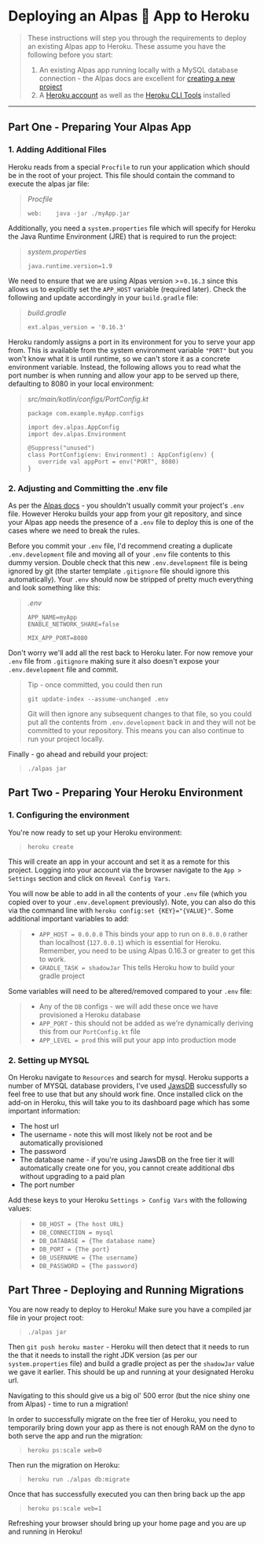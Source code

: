 # Deploying an Alpas 🚀 App to Heroku

>These instructions will step you through the requirements to deploy an existing Alpas app
>to Heroku. These assume you have the following before you start:
>   1. An existing Alpas app running locally with a MySQL database connection - the Alpas docs are excellent 
>for [creating a new project](https://alpas.dev/docs/quick-start-guide-todo-list)
>   2. A [Heroku account](https://heroku.com/) as well as the 
>[Heroku CLI Tools](https://devcenter.heroku.com/articles/heroku-cli) installed
---

## Part One - Preparing Your Alpas App

### 1. Adding Additional Files

Heroku reads from a special `Procfile` to run your application which should be in the root of your project.  This file should contain the command to execute the alpas jar file:

>*Procfile*
>
>```web:    java -jar ./myApp.jar```

Additionally, you need a `system.properties` file which will specify for Heroku the Java Runtime Environment (JRE) that is required to run the project:

>*system.properties*
>
>```java.runtime.version=1.9```

We need to ensure that we are using Alpas version >=`0.16.3` since this allows us to explicitly set the `APP_HOST` variable
(required later). Check the following and update accordingly in your `build.gradle` file:

>*build.gradle*
>
>`ext.alpas_version = '0.16.3'` 

Heroku randomly assigns a port in its environment for you to serve your app from. This is available from the system environment variable `"PORT"` but you won't know what it is until runtime, so we can't store it as a concrete environment variable.  Instead, the following allows you to read what the port number is when running and allow your app to be served up there, defaulting to 8080 in your local environment:

>*src/main/kotlin/configs/PortConfig.kt*
>
>```
>package com.example.myApp.configs
>
>import dev.alpas.AppConfig
>import dev.alpas.Environment
>
>@Suppress("unused")
>class PortConfig(env: Environment) : AppConfig(env) {
>    override val appPort = env("PORT", 8080)
>}
>
>```

### 2. Adjusting and Committing the .env file

As per the [Alpas docs](https://alpas.dev/docs/configuration#environment) - you shouldn't usually commit your project's `.env` file. However Heroku builds your app from your git repository, and since your Alpas app needs the presence of a `.env` file to deploy this is one of the cases where we need to break the rules.

Before you commit your `.env` file, I'd recommend creating a duplicate `.env.development` file and moving all of your `.env` file contents to this dummy version.  Double check that this new `.env.development` file is being ignored by git (the starter template `.gitignore` file should ignore this automatically). Your `.env` should now be stripped of pretty much everything and look something like this:

>*.env*
>```
>APP_NAME=myApp
>ENABLE_NETWORK_SHARE=false
>
>MIX_APP_PORT=8080
>```

Don't worry we'll add all the rest back to Heroku later. For now remove your `.env` file from `.gitignore` making sure
it also doesn't expose your `.env.development` file and commit.

>Tip - once committed, you could then run 
>
>`git update-index --assume-unchanged .env` 
>
>Git will then ignore any subsequent changes to that file, so you could put all the contents from `.env.development` back in and they will not be committed to your repository. This means you can also continue to run your project locally.

Finally - go ahead and rebuild your project:

>`./alpas jar`


## Part Two - Preparing Your Heroku Environment

### 1. Configuring the environment

You're now ready to set up your Heroku environment:

>`heroku create`

This will create an app in your account and set it as a remote for this project. Logging into your account via the browser
navigate to the `App > Settings` section and click on `Reveal Config Vars`.
 
You will now be able to add in all the contents of your `.env` file (which you copied over to your `.env.development` previously). Note, you can also do this via the command line with `heroku config:set {KEY}="{VALUE}"`. Some additional important variables to add:
 
>* `APP_HOST = 0.0.0.0`  This binds your app to run on `0.0.0.0` rather than localhost (`127.0.0.1`) which is essential for Heroku. Remember, you need to be using Alpas 0.16.3 or greater to get this to work.
>* `GRADLE_TASK = shadowJar` This tells Heroku how to build your gradle project

Some variables will need to be altered/removed compared to your `.env` file:
>* Any of the `DB` configs - we will add these once we have provisioned a Heroku database
>* `APP_PORT` - this should not be added as we're dynamically deriving this from our `PortConfig.kt` file
>* `APP_LEVEL = prod` this will put your app into production mode

### 2. Setting up MYSQL

On Heroku navigate to `Resources` and search for mysql.  Heroku supports a number of MYSQL database providers, I've used 
[JawsDB](https://elements.heroku.com/addons/jawsdb) successfully so feel free to use that but any should work fine. Once installed click on the add-on in Heroku, this will take you to its dashboard page which has some important information:

* The host url
* The username - note this will most likely not be root and be automatically provisioned
* The password
* The database name - if you're using JawsDB on the free tier it will automatically create one for you, you cannot create additional dbs without upgrading to a paid plan
* The port number

Add these keys to your Heroku `Settings > Config Vars` with the following values:

>* `DB_HOST = {The host URL}`
>* `DB_CONNECTION = mysql`
>* `DB_DATABASE = {The database name}`
>* `DB_PORT = {The port}`
>* `DB_USERNAME = {The username}`
>* `DB_PASSWORD = {The password}`

## Part Three - Deploying and Running Migrations

You are now ready to deploy to Heroku!  Make sure you have a compiled jar file in your project root:

>`./alpas jar`

Then `git push heroku master` - Heroku will then detect that it needs to run the that it needs to install the right JDK version (as per our `system.properties` file) and build a gradle project as per the `shadowJar` value we gave it earlier. This should be up and running at your designated Heroku url.

Navigating to this should give us a big ol' 500 error (but the nice shiny one from Alpas) - time to run a migration!

In order to successfully migrate on the free tier of Heroku, you need to temporarily bring down your app as there is not enough RAM on the dyno to both serve the app and run the migration:

>`heroku ps:scale web=0`

Then run the migration on Heroku:

> `heroku run ./alpas db:migrate`

Once that has successfully executed you can then bring back up the app

> `heroku ps:scale web=1`

Refreshing your browser should bring up your home page and you are up and running in Heroku!
